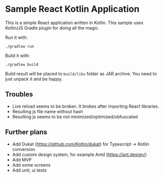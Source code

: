 # Sample React Kotlin Application

This is a simple React application written in Kotlin. This sample uses
Kotlin/JS Gradle plugin for doing all the magic.

Run it with:
```
./gradlew run
```

Build it with:
```
./gradlew build
```

Build result will be placed to `build/libs` folder as JAR archive. 
You need to just unpack it and be happy.

## Troubles

* Live reload seems to be broken. It brokes after importing React libraries.
* Resulting js file name without hash
* Resulting js seems to be not minimized/optimized/obfuscated

## Further plans

* Add Dukat (https://github.com/Kotlin/dukat) for Typescript -> Kotlin conversion
* Add custom design system, for example Antd (https://ant.design/)
* Add MVP
* Add some screens
* Add unit, ui tests